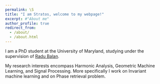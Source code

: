 ```yaml
---
permalink: \S
title: "I am Stratos, welcome to my webpage!"
excerpt: #"About me"
author_profile: true
redirect_from: 
  - /about/
  - /about.html
---
```


I am a PhD student at the University of Maryland, studying under the supervision of  [Radu Balan](https://www.math.umd.edu/~rvbalan/).

My research interests encompass Harmonic Analysis, Geometric Machine Learning, and Signal Processing.
More specifically I work on Invariant machine learning and on Phase retrieval problem.

